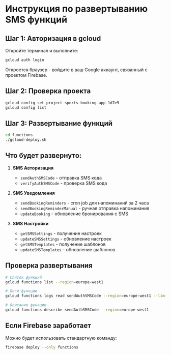 # Инструкция по развертыванию SMS функций

## Шаг 1: Авторизация в gcloud

Откройте терминал и выполните:
```bash
gcloud auth login
```

Откроется браузер - войдите в ваш Google аккаунт, связанный с проектом Firebase.

## Шаг 2: Проверка проекта

```bash
gcloud config set project sports-booking-app-1d7e5
gcloud config list
```

## Шаг 3: Развертывание функций

```bash
cd functions
./gcloud-deploy.sh
```

## Что будет развернуто:

1. **SMS Авторизация**
   - `sendAuthSMSCode` - отправка SMS кода
   - `verifyAuthSMSCode` - проверка SMS кода

2. **SMS Уведомления**
   - `sendBookingReminders` - cron job для напоминаний за 2 часа
   - `sendBookingReminderManual` - ручная отправка напоминания
   - `updateBooking` - обновление бронирования с SMS

3. **SMS Настройки**
   - `getSMSSettings` - получение настроек
   - `updateSMSSettings` - обновление настроек
   - `getSMSTemplates` - получение шаблонов
   - `updateSMSTemplates` - обновление шаблонов

## Проверка развертывания

```bash
# Список функций
gcloud functions list --region=europe-west1

# Логи функции
gcloud functions logs read sendAuthSMSCode --region=europe-west1 --limit=50

# Описание функции
gcloud functions describe sendAuthSMSCode --region=europe-west1
```

## Если Firebase заработает

Можно будет использовать стандартную команду:
```bash
firebase deploy --only functions
```